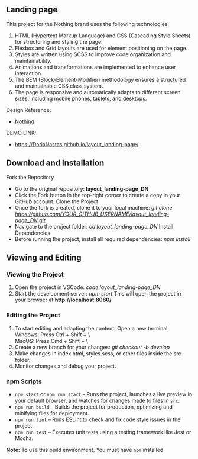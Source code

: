 ## Landing page

This project for the Nothing brand uses the following technologies:

1. HTML (Hypertext Markup Language) and CSS (Cascading Style Sheets) for structuring and styling the page.
1. Flexbox and Grid layouts are used for element positioning on the page.
1. Styles are written using SCSS to improve code organization and maintainability.
1. Animations and transformations are implemented to enhance user interaction.
1. The BEM (Block-Element-Modifier) methodology ensures a structured and maintainable CSS class system.
1. The page is responsive and automatically adapts to different screen sizes, including mobile phones, tablets, and desktops.

Design Reference:
- [Nothing](https://www.figma.com/file/DtkQmQ797hk0nI4KfMi2Uq/BOSE-New-Version?type=design&node-id=6802-139&t=L7eKz5YKLN0m5WxR-0)

DEMO LINK:
- https://DariaNastas.github.io/layout_landing-page/

## Download and Installation
Fork the Repository
- Go to the original repository: **layout_landing-page_DN**
- Click the Fork button in the top-right corner to create a copy in your GitHub account.
Clone the Project
- Once the fork is created, clone it to your local machine:
*git clone https://github.com/YOUR_GITHUB_USERNAME/layout_landing-page_DN.git*
- Navigate to the project folder:
*cd layout_landing-page_DN*
Install Dependencies
- Before running the project, install all required dependencies:
*npm install*

## Viewing and Editing
### Viewing the Project
1. Open the project in VSCode:
*code layout_landing-page_DN*
1. Start the development server:
*npm start*
This will open the project in your browser at **http://localhost:8080/**

### Editing the Project
1. To start editing and adapting the content:
Open a new terminal:  
Windows: Press Ctrl + Shift + \  
MacOS: Press Cmd + Shift + \  
1. Create a new branch for your changes:
*git checkout -b develop*
1. Make changes in index.html, styles.scss, or other files inside the src folder.
1. Monitor changes and debug your project.
 
### npm Scripts  
- `npm start` or `npm run start` – Runs the project, launches a live preview in your default browser, and watches for changes made to files in `src`.  
- `npm run build` – Builds the project for production, optimizing and minifying files for deployment.  
- `npm run lint` – Runs ESLint to check and fix code style issues in the project.  
- `npm run test` – Executes unit tests using a testing framework like Jest or Mocha.  

**Note:** To use this build environment, You must have `npm` installed.  
